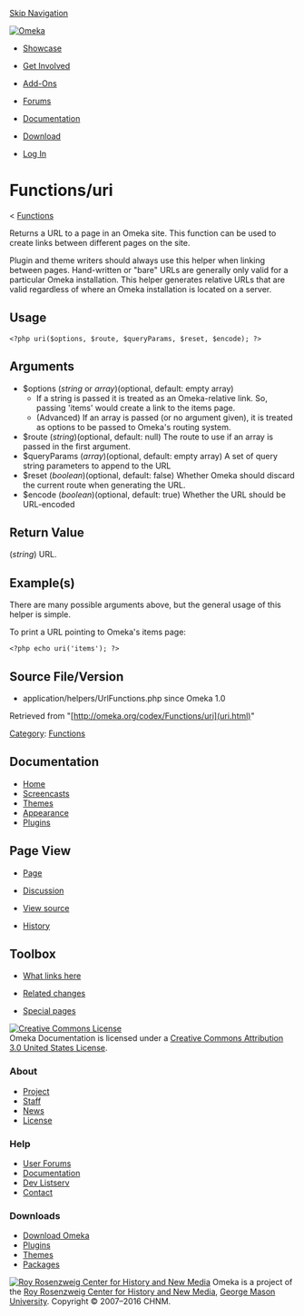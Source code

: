 <div id="wrap">

[Skip Navigation](uri.html#content)
<div id="header">

<div class="padding">

<span
id="logo">[![Omeka](http://omeka.org/ui/i/logo-horizontal-288px.gif)](../../index.html)</span>
<div id="search-form">

</div>

-   <div id="nav-showcase">

    </div>

    [Showcase](../../showcase.1.html)
-   <div id="nav-involved">

    </div>

    [Get Involved](../../index.html%3Fp=124.html)
-   <div id="nav-addons">

    </div>

    [Add-Ons](../../add-ons.1.html)
-   <div id="nav-forums">

    </div>

    [Forums](../../forums/topic/mysqli-stmt.bind-result.html)
-   <div id="nav-documentation">

    </div>

    [Documentation](http://omeka.org/codex/)
-   <div id="nav-download">

    </div>

    [Download](../../download.1.html)

</div>

</div>

<div id="content">

<div class="padding">

<div id="user-meta">

-   <div id="pt-login">

    </div>

    [Log
    In](http://omeka.org/c/index.php?title=Special:UserLogin&returnto=Functions/uri)

</div>

Functions/uri
=============

<div id="contentSub">

<span class="subpages">&lt;
[Functions](../Functions.html "Functions")</span>

</div>

<div id="primary">

Returns a URL to a page in an Omeka site. This function can be used to
create links between different pages on the site.

Plugin and theme writers should always use this helper when linking
between pages. Hand-written or "bare" URLs are generally only valid for
a particular Omeka installation. This helper generates relative URLs
that are valid regardless of where an Omeka installation is located on a
server.

<span id="Usage" class="mw-headline"> Usage </span>
---------------------------------------------------

<div class="mw-geshi mw-content-ltr" dir="ltr">

<div class="php source-php">

``` {.de1}
<?php uri($options, $route, $queryParams, $reset, $encode); ?>
```

</div>

</div>

<span id="Arguments" class="mw-headline"> Arguments </span>
-----------------------------------------------------------

-   \$options (*string* or *array*)(optional, default: empty array)
    -   If a string is passed it is treated as an Omeka-relative link.
        So, passing 'items' would create a link to the items page.
    -   (Advanced) If an array is passed (or no argument given), it is
        treated as options to be passed to Omeka's routing system.
-   \$route (*string*)(optional, default: null) The route to use if an
    array is passed in the first argument.
-   \$queryParams (*array*)(optional, default: empty array) A set of
    query string parameters to append to the URL
-   \$reset (*boolean*)(optional, default: false) Whether Omeka should
    discard the current route when generating the URL.
-   \$encode (*boolean*)(optional, default: true) Whether the URL should
    be URL-encoded

<span id="Return_Value" class="mw-headline"> Return Value </span>
-----------------------------------------------------------------

(*string*) URL.

<span id="Example.28s.29" class="mw-headline"> Example(s) </span>
-----------------------------------------------------------------

There are many possible arguments above, but the general usage of this
helper is simple.

To print a URL pointing to Omeka's items page:

<div class="mw-geshi mw-content-ltr" dir="ltr">

<div class="php source-php">

``` {.de1}
<?php echo uri('items'); ?>
```

</div>

</div>

<span id="Source_File.2FVersion" class="mw-headline"> Source File/Version </span>
---------------------------------------------------------------------------------

-   application/helpers/UrlFunctions.php since Omeka 1.0

<div class="printfooter">

Retrieved from "[http://omeka.org/codex/Functions/uri](uri.html)"

</div>

<div id="catlinks" class="catlinks">

<div id="mw-normal-catlinks">

[Category](http://omeka.org/codex/Special:Categories "Special:Categories"):
<span
dir="ltr">[Functions](../Category:Functions.html "Category:Functions")</span>

</div>

</div>

</div>

<div id="secondary">

<div class="portlet">

Documentation
-------------

-   [Home](http://omeka.org/codex/)
-   [Screencasts](http://omeka.org/codex/Screencasts)
-   [Themes](http://omeka.org/codex/Managing_Themes_2.0)
-   [Appearance](http://omeka.org/codex/Managing_Appearance_2.0)
-   [Plugins](http://omeka.org/codex/Plugins2.0)

</div>

<div class="portlet">

Page View
---------

-   <div id="nav-page">

    </div>

    [Page](uri.html)
-   <div id="nav-discussion">

    </div>

    [Discussion](http://omeka.org/c/index.php?title=Talk:Functions/uri&action=edit&redlink=1)
-   <div id="nav-view_source">

    </div>

    [View
    source](http://omeka.org/c/index.php?title=Functions/uri&action=edit)
-   <div id="nav-history">

    </div>

    [History](http://omeka.org/c/index.php?title=Functions/uri&action=history)

</div>

<div id="wiki-toolbox" class="portlet">

Toolbox
-------

-   <div id="t-whatlinkshere">

    </div>

    [What links here](../Special:WhatLinksHere/Functions/uri.html)
-   <div id="t-recentchangeslinked">

    </div>

    [Related changes](../Special:RecentChangesLinked/Functions/uri.html)
-   <div id="t-specialpages">

    </div>

    [Special pages](http://omeka.org/codex/Special:SpecialPages)

</div>

[![Creative Commons
License](https://i.creativecommons.org/l/by/3.0/us/88x31.png)](http://creativecommons.org/licenses/by/3.0/us/)\
Omeka Documentation is licensed under a [Creative Commons Attribution
3.0 United States
License](http://creativecommons.org/licenses/by/3.0/us/).

</div>

</div>

</div>

<div id="footer">

<div class="padding">

<div id="sitemap">

<div class="section">

### About

-   [Project](../../index.html%3Fp=2.html)
-   [Staff](../../index.html%3Fp=3.html)
-   [News](../../blog.1.html)
-   [License](http://www.gnu.org/copyleft/gpl.html)

</div>

<div class="section">

### Help

-   [User Forums](../../forums/topic/mysqli-stmt.bind-result.html)
-   [Documentation](http://omeka.org/codex/)
-   [Dev Listserv](http://groups.google.com/group/omeka-dev)
-   [Contact](http://omeka.org/contact/)

</div>

<div class="section">

### Downloads

-   [Download Omeka](../../download.1.html)
-   [Plugins](../../plugins.html)
-   [Themes](../../download/themes/index.html)
-   [Packages](../../index.html%3Fp=222.html)

</div>

</div>

<div id="chnm-meta">

<span id="chnm-logo">[![Roy Rosenzweig Center for History and New
Media](http://omeka.org/ui/i/rrchnm-logo-regular.gif)](http://chnm.gmu.edu)</span>
Omeka is a project of the [Roy Rosenzweig Center for History and New
Media](http://chnm.gmu.edu), [George Mason
University](http://www.gmu.edu). Copyright © 2007–2016 CHNM.

</div>

</div>

</div>

</div>
